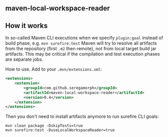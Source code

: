 ## maven-local-workspace-reader

## How it works
In so-called Maven CLI executions when we specify `plugin:goal` instead of build phase, e.g. `mvn surefire:test` Maven
will try to resolve all artifacts from the repository (first `.m2` then remote), not from local target build jar artifacts.
This may be critical if the compilation and test execution phases are separate jobs. 

How to use. Add to your `.mvn/extensions.xml`:
```xml
<extensions>
    <extension>
        <groupId>com.github.seregamorph</groupId>
        <artifactId>maven-local-workspace-reader</artifactId>
        <version>0.4</version>
    </extension>
</extensions>
```

Then you don't need to install artifacts anymore to run surefire CLI goals:
```shell
mvn clean package -DskipTests=true
mvn surefire:test -DuseLocalWorkspaceReader=true
```
